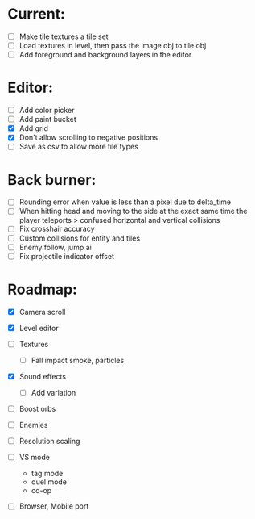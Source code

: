 # Current:

- [ ] Make tile textures a tile set
- [ ] Load textures in level, then pass the image obj to tile obj
- [ ] Add foreground and background layers in the editor

# Editor:

- [ ] Add color picker
- [ ] Add paint bucket
- [x] Add grid
- [x] Don't allow scrolling to negative positions
- [ ] Save as csv to allow more tile types

# Back burner:

- [ ] Rounding error when value is less than a pixel due to delta_time
- [ ] When hitting head and moving to the side at the exact same time the player teleports > confused horizontal and vertical collisions
- [ ] Fix crosshair accuracy
- [ ] Custom collisions for entity and tiles
- [ ] Enemy follow, jump ai
- [ ] Fix projectile indicator offset

# Roadmap:

- [x] Camera scroll
- [x] Level editor
- [ ] Textures
  - [ ] Fall impact smoke, particles
- [x] Sound effects
  - [ ] Add variation
- [ ] Boost orbs
- [ ] Enemies

- [ ] Resolution scaling

- [ ] VS mode
  - tag mode
  - duel mode
  - co-op
- [ ] Browser, Mobile port
